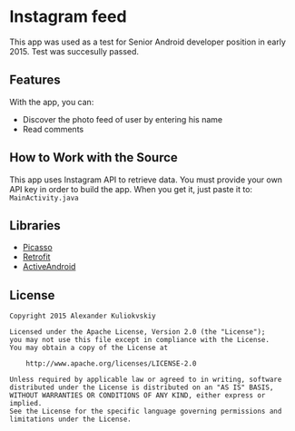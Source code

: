 # Instagram feed
This app was used as a test for Senior Android developer position in early 2015.
Test was succesully passed.

## Features

With the app, you can:
* Discover the photo feed of user by entering his name
* Read comments

## How to Work with the Source

This app uses Instagram API to retrieve data.
You must provide your own API key in order to build the app. When you get it, just paste it to:
    ```
    MainActivity.java
    ```

## Libraries

- [Picasso](http://square.github.io/picasso/)
- [Retrofit](http://square.github.io/retrofit/)
- [ActiveAndroid](https://github.com/pardom/ActiveAndroid/)

## License

    Copyright 2015 Alexander Kuliokvskiy

    Licensed under the Apache License, Version 2.0 (the "License");
    you may not use this file except in compliance with the License.
    You may obtain a copy of the License at

        http://www.apache.org/licenses/LICENSE-2.0

    Unless required by applicable law or agreed to in writing, software
    distributed under the License is distributed on an "AS IS" BASIS,
    WITHOUT WARRANTIES OR CONDITIONS OF ANY KIND, either express or implied.
    See the License for the specific language governing permissions and
    limitations under the License.
